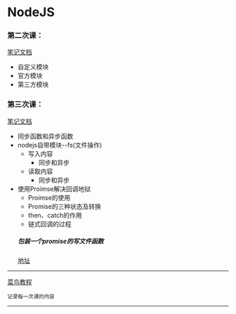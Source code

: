 # NodeJS
### 第二次课：
[笔记文档](https://github.com/yi-sheep/NodeJS/blob/master/%E7%AC%AC%E4%BA%8C/README.md)

- 自定义模块
- 官方模块
- 第三方模块
### 第三次课：
[笔记文档](https://github.com/yi-sheep/NodeJS/blob/master/%E7%AC%AC%E4%B8%89/READM.md)

- 同步函数和异步函数
- nodejs自带模块--fs(文件操作)
    + 写入内容
        + 同步和异步
    + 读取内容
        + 同步和异步
- 使用Proimse解决回调地狱
    + Proimse的使用
    + Promise的三种状态及转换
    + then、catch的作用
    + 链式回调的过程
    ##### 包装一个promise的写文件函数
    [地址](https://github.com/yi-sheep/NodeJS/blob/master/%E7%AC%AC%E4%B8%89/promise.js)


---
[菜鸟教程](https://www.runoob.com/nodejs/nodejs-tutorial.html)
    
    记录每一次课的内容
---

